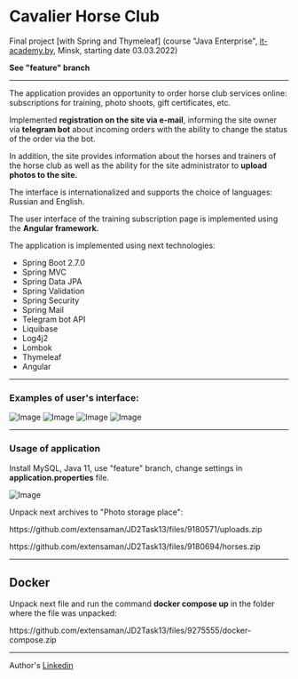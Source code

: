 <h1>Cavalier Horse Club</h1>
<p>Final project [with Spring and Thymeleaf] (course "Java Enterprise", <a href="http://it-academy.by">it-academy.by</a>, Minsk, starting date 03.03.2022)</p>
<b>See "feature" branch</b>
<hr/>

<p>The application provides an opportunity to order horse club services online: subscriptions for training, photo shoots, gift certificates, etc.</p>
<p>Implemented <b>registration on the site via e-mail</b>, informing the site owner via <b>telegram bot</b> about incoming orders with the ability to change the status of the order via the bot.</p>
<p>In addition, the site provides information about the horses and trainers of the horse club as well as the ability for the site administrator to <b>upload photos to the site.</b></p>
<p>The interface is internationalized and supports the choice of languages: Russian and English.</p>
<p>The user interface of the training subscription page is implemented using the <b>Angular framework.</b></p>
<p>The application is implemented using next technologies:</p>
<ul>
  <li>Spring Boot 2.7.0</li>
  <li>Spring MVC</li>
  <li>Spring Data JPA</li>
  <li>Spring Validation</li>
  <li>Spring Security</li>
  <li>Spring Mail</li>
  <li>Telegram bot API</li>
  <li>Liquibase</li>
  <li>Log4j2</li>
  <li>Lombok</li>
  <li>Thymeleaf</li>
  <li>Angular</li>
</ul>
<hr/>
<h3>Examples of user's interface:</h3>
<img src="https://user-images.githubusercontent.com/49030354/180658631-1795dd5f-e756-4f66-91e1-fbea550a76aa.png" alt="Image">
<img src="https://user-images.githubusercontent.com/49030354/180658695-e060de3b-d85a-4137-abb9-559a548df805.png" alt="Image">
<img src="https://user-images.githubusercontent.com/49030354/180658914-67794ebd-09f3-4a26-b809-847906ce0703.png" alt="Image">
<img src="https://user-images.githubusercontent.com/49030354/180659261-b9202e9a-a525-4f44-8efa-f927dd516927.png" alt="Image">
<hr/>
<h3>Usage of application</h3>
<p>Install MySQL, Java 11, use "feature" branch, change settings in <b>application.properties</b> file.</p>
<img src="https://user-images.githubusercontent.com/49030354/180660090-1f742b33-53a0-4d66-84eb-868d723ce983.jpg" alt="Image">
<p></p>
<p>Unpack next archives to "Photo storage place":</p>
<p>https://github.com/extensaman/JD2Task13/files/9180571/uploads.zip</p>
<p>https://github.com/extensaman/JD2Task13/files/9180694/horses.zip</p>
<hr/>
<h2>Docker</h2>
<p>Unpack next file and run the command <b>docker compose up</b> in the folder where the file was unpacked:</p>
<p>https://github.com/extensaman/JD2Task13/files/9275555/docker-compose.zip</p>

<hr/>
<p>Author's <a href="https://www.linkedin.com/in/ayusikau/">Linkedin</a></p>

